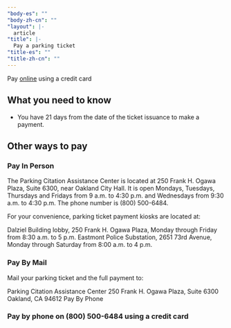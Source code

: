 ```yaml
---
"body-es": ""
"body-zh-cn": ""
"layout": |-
  article
"title": |-
  Pay a parking ticket
"title-es": ""
"title-zh-cn": ""
---
```

<p class="cta">Pay <a href="https://prodpci.etimspayments.com/pbw/include/oakland/input.jsp">online</a> using a credit card</p>

## What you need to know

* You have 21 days from the date of the ticket issuance to make a payment.

## Other ways to pay

### Pay In Person

The Parking Citation Assistance Center is located at 250 Frank H. Ogawa Plaza, Suite 6300, near Oakland City Hall. It is open Mondays, Tuesdays, Thursdays and Fridays from 9 a.m. to 4:30 p.m. and Wednesdays from 9:30 a.m. to 4:30 p.m. The phone number is (800) 500-6484.

For your convenience, parking ticket payment kiosks are located at:

Dalziel Building lobby, 250 Frank H. Ogawa Plaza, Monday through Friday from 8:30 a.m. to 5 p.m.
Eastmont Police Substation, 2651 73rd Avenue, Monday through Saturday from 8:00 a.m. to 4 p.m.

### Pay By Mail

Mail your parking ticket and the full payment to:

Parking Citation Assistance Center
250 Frank H. Ogawa Plaza, Suite 6300 
Oakland, CA 94612 
Pay By Phone

### Pay by phone on (800) 500-6484 using a credit card


